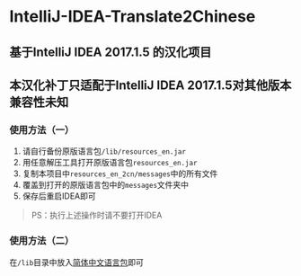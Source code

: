 # IntelliJ-IDEA-Translate2Chinese
## 基于IntelliJ IDEA 2017.1.5 的汉化项目

## 本汉化补丁只适配于IntelliJ IDEA 2017.1.5对其他版本兼容性未知

### 使用方法（一）

1. 请自行备份原版语言包`/lib/resources_en.jar`
2. 用任意解压工具打开原版语言包`resources_en.jar`
3. 复制本项目中`resources_en_2cn/messages`中的所有文件 
4. 覆盖到打开的原版语言包中的`messages`文件夹中
5. 保存后重启IDEA即可

>PS：执行上述操作时请不要打开IDEA

### 使用方法（二）

在`/lib`目录中放入[简体中文语言包](https://github.com/yihuishou/IntelliJ-IDEA-Translate2Chinese/blob/master/build/resources_zh_CN.jar)即可
